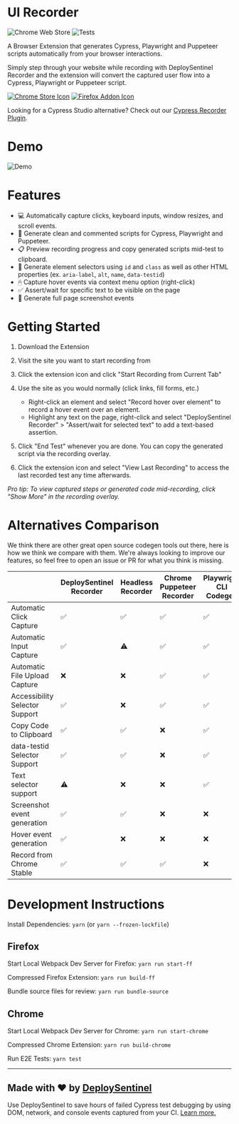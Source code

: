 # UI Recorder

![Chrome Web Store](https://img.shields.io/chrome-web-store/rating/geggbdbnidkhbnbjoganapfhkpgkndfo?color=8F57F3&label=Chrome%20Rating)
![Tests](https://github.com/DeploySentinel/Recorder/actions/workflows/main.yml/badge.svg)

A Browser Extension that generates Cypress, Playwright and Puppeteer scripts
automatically from your browser interactions.

Simply step through your website while recording with DeploySentinel Recorder
and the extension will convert the captured user flow into a Cypress, Playwright
or Puppeteer script.

[![Chrome Store Icon](assets/ChromeStoreIcon.png)](https://chrome.google.com/webstore/detail/deploysentinel-recorder/geggbdbnidkhbnbjoganapfhkpgkndfo)
[![Firefox Addon Icon](assets/FirefoxAddonIcon.png)](https://addons.mozilla.org/en-US/firefox/addon/deploysentinel-recorder/)

Looking for a Cypress Studio alternative? Check out our
[Cypress Recorder Plugin](https://github.com/DeploySentinel/cypress-recorder).

# Demo

![Demo](assets/demo.gif)

# Features

- 💻 Automatically capture clicks, keyboard inputs, window resizes, and scroll
  events.
- 🤖 Generate clean and commented scripts for Cypress, Playwright and Puppeteer.
- 📋 Preview recording progress and copy generated scripts mid-test to
  clipboard.
- 📛 Generate element selectors using `id` and `class` as well as other HTML
  properties (ex. `aria-label`, `alt`, `name`, `data-testid`)
- 🖱 Capture hover events via context menu option (right-click)
- ✅ Assert/wait for specific text to be visible on the page
- 📸 Generate full page screenshot events

# Getting Started

1. Download the Extension
2. Visit the site you want to start recording from
3. Click the extension icon and click "Start Recording from Current Tab"
4. Use the site as you would normally (click links, fill forms, etc.)

   - Right-click an element and select "Record hover over element" to record a
     hover event over an element.
   - Highlight any text on the page, right-click and select "DeploySentinel
     Recorder" > "Assert/wait for selected text" to add a text-based assertion.

5. Click "End Test" whenever you are done. You can copy the generated script via
   the recording overlay.
6. Click the extension icon and select "View Last Recording" to access the last
   recorded test any time afterwards.

_Pro tip: To view captured steps or generated code mid-recording, click "Show
More" in the recording overlay._

# Alternatives Comparison

We think there are other great open source codegen tools out there, here is how
we think we compare with them. We're always looking to improve our features, so
feel free to open an issue or PR for what you think is missing.

|                                | DeploySentinel Recorder | Headless Recorder | Chrome Puppeteer Recorder | Playwright CLI Codegen |
| ------------------------------ | ----------------------- | ----------------- | ------------------------- | ---------------------- |
| Automatic Click Capture        | ✅                      | ✅                | ✅                        | ✅                     |
| Automatic Input Capture        | ✅                      | ⚠                 | ✅                        | ✅                     |
| Automatic File Upload Capture  | ❌                      | ❌                | ✅                        | ✅                     |
| Accessibility Selector Support | ✅                      | ❌                | ✅                        | ✅                     |
| Copy Code to Clipboard         | ✅                      | ✅                | ❌                        | ✅                     |
| data-testid Selector Support   | ✅                      | ✅                | ❌                        | ✅                     |
| Text selector support          | ⚠                       | ❌                | ❌                        | ✅                     |
| Screenshot event generation    | ✅                      | ✅                | ❌                        | ❌                     |
| Hover event generation         | ✅                      | ❌                | ❌                        | ❌                     |
| Record from Chrome Stable      | ✅                      | ✅                | ✅                        | ❌                     |

# Development Instructions

Install Dependencies: `yarn` (or `yarn --frozen-lockfile`)

## Firefox

Start Local Webpack Dev Server for Firefox: `yarn run start-ff`

Compressed Firefox Extension: `yarn run build-ff`

Bundle source files for review: `yarn run bundle-source`

## Chrome

Start Local Webpack Dev Server for Chrome: `yarn run start-chrome`

Compressed Chrome Extension: `yarn run build-chrome`

Run E2E Tests: `yarn test`

---

## Made with ❤️ by [DeploySentinel](https://deploysentinel.com)

Use DeploySentinel to save hours of failed Cypress test debugging by using DOM,
network, and console events captured from your CI.
[Learn more.](https://deploysentinel.com)
